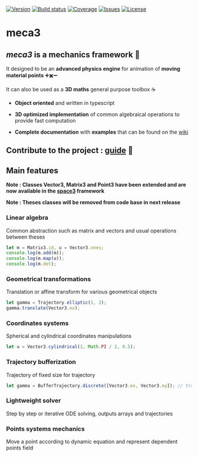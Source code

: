 [![Version](https://img.shields.io/npm/v/meca3.svg?style=flat-square)](https://www.npmjs.com/package/meca3)
[![Build status](https://img.shields.io/travis/samiBendou/meca3.svg?style=flat-square)](https://travis-ci.org/samiBendou/meca3)
[![Coverage](https://img.shields.io/coveralls/github/samiBendou/meca3.svg?style=flat-square)](https://coveralls.io/github/samiBendou/meca3)
[![Issues](https://img.shields.io/github/issues-raw/samiBendou/meca3.svg?style=flat-square)](https://github.com/samiBendou/meca3/issues)
[![License](https://img.shields.io/npm/l/meca3.svg?style=flat-square)](https://www.npmjs.com/package/meca3)

# meca3

## _meca3_ is a **mechanics framework** :rocket:

It designed to be an **advanced physics engine** for animation of **moving material points** 
:heavy_plus_sign::heavy_multiplication_x::heavy_minus_sign:

It can also be used as a **3D maths** general purpose toolbox :coffee:

- **Object oriented** and written in typescript

- **3D optimized implementation** of common algebraical operations to provide fast computation

- **Complete documentation** with **examples** that can be found on the [wiki](https://github.com/samiBendou/meca3/wiki/)

## Contribute to the project : [guide](https://github.com/samiBendou/meca3/blob/master/CONTRIBUTING.md) :satellite:

## Main features

**Note : Classes Vector3, Matrix3 and Point3 have been extended and are now available in the [space3](https://www.npmjs.com/package/space3) framework**

**Note : Theses classes will be removed from code base in next release**

### Linear algebra
Common abstraction such as matrix and vectors and usual operations between theses

```javascript
let m = Matrix3.id, u = Vector3.ones;
console.log(m.add(m)); 
console.log(m.map(u)); 
console.log(m.det); 
```


### Geometrical transformations
Translation or affine transform for various geometrical objects

```javascript
let gamma = Trajectory.elliptic(1, 2);
gamma.translate(Vector3.ex);
```

### Coordinates systems
Spherical and cylindrical coordinates manipulations

```javascript
let u = Vector3.cylindrical(1, Math.PI / 2, 0.5);
```

### Trajectory bufferization
Trajectory of fixed size for trajectory
```javascript
let gamma = BufferTrajectory.discrete([Vector3.ex, Vector3.ey]); // trajectory of size 2
```

### Lightweight solver
Step by step or iterative ODE solving, outputs arrays and trajectories

### Points systems mechanics
Move a point according to dynamic equation and represent dependent points field